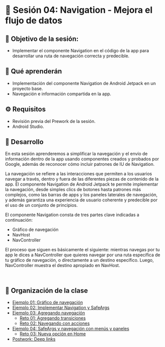 
# :wave: Sesión 04: Navigation - Mejora el flujo de datos

## 🎯  Objetivo de la sesión:

- Implementar el componente Navigation en el código de la app para desarrollar una ruta de navegación correcta y predecible.

## 🎯 Qué aprenderán

- Implementación del componente Navigation de Android Jetpack en un proyecto base.
- Navegación e información compartida en la app.

## ⚙ Requisitos

+ Revisión previa del Prework de la sesión.
+ Android Studio.

## 🎩 Desarrollo

En esta sesión aprenderemos a simplificar la navegación y el envío de información dentro de la app usando componentes creados y probados por Google, además de reconocer cómo incluir patrones de IU de Navigation.

La navegación se refiere a las interacciones que permiten a los usuarios navegar a través, dentro y fuera de las diferentes piezas de contenido de la app. El componente Navigation de Android Jetpack te permite implementar la navegación, desde simples clics de botones hasta patrones más complejos, como las barras de apps y los paneles laterales de navegación, y además garantiza una experiencia de usuario coherente y predecible por el uso de un conjunto de principios.

El componente Navigation consta de tres partes clave indicadas a continuación:
- Gráfico de navegación
- NavHost
- NavController

El proceso que siguen es básicamente el siguiente: mientras navegas por tu app le dices a NavController que quieres navegar por una ruta específica de tu gráfico de navegación, o directamente a un destino específico. Luego, NavController muestra el destino apropiado en NavHost.

</br>

## 📂 Organización de la clase

- [Ejemplo 01: Gráfico de navegación](./Ejemplo-01/README.md)
- [Ejemplo 02: Implementar Navigation y SafeArgs](./Ejemplo-02/README.md)
- [Ejemplo 03: Agregando navegación](./Ejemplo-03/README.md)
    - [Reto 01: Agregando transiciones](./Reto-01/README.md)
    - [Reto  02: Navegando con acciones](./Reto-02/README.md)
- [Ejemplo 04: SafeArgs y navegación con menús y paneles](./Ejemplo-04/README.md)
    - [Reto  03: Nueva opción en Home](./Reto-03/README.md)
- [Postwork: Deep links](./Postwork/README.md)